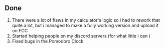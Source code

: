 ## Done

1. There were a lot of flaws in my calculator's logic so i had to rework that quite a lot, but i managed to make a fully working version and upload it on FCC
2. Started helping people on my discord servers (for what little i can )
3. Fixed bugs in the Pomodoro Clock